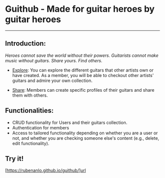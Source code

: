 # Guithub - Made for guitar heroes by guitar heroes

---

## Introduction:

_Heroes cannot save the world without their powers.
Guitarists cannot make music without guitars.
Share yours. Find others._

- <ins>Explore</ins>:
  You can explore the different guitars that other artists own or have created. As a member, you will be able to checkout other artists' guitars and admire your own collection.

- <ins>Share</ins>:
  Members can create specific profiles of their guitars and share them with others.

## Functionalities:

- CRUD functionality for Users and their guitars collection.
- Authentication for members
- Access to tailored functionality depending on whether you are a user or not, and whether you are checking someone else's content (e.g., delete, edit functionality).

## Try it!

[https://rubenanlo.github.io/guithub/]url

